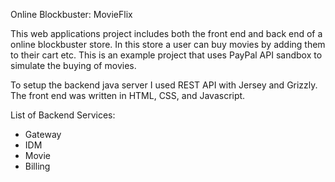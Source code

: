 Online Blockbuster: MovieFlix

This web applications project includes both the front end and back end of a online blockbuster
store. In this store a user can buy movies by adding them to their cart etc.
This is an example project that uses PayPal API sandbox to simulate the buying
of movies.

To setup the backend java server I used REST API with Jersey and Grizzly.
The front end was written in HTML, CSS, and Javascript.

List of Backend Services:
 - Gateway
 - IDM
 - Movie
 - Billing 
